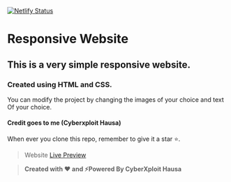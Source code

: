 [![Netlify Status](https://api.netlify.com/api/v1/badges/dc63752a-d04f-4ef2-905e-10ee4407e5bb/deploy-status)](https://app.netlify.com/sites/cyberxploit/deploys)

# Responsive Website

## This is a very simple responsive website.

### Created using HTML and CSS.

You can modify the project by changing the images of your choice and text
Of your choice.

#### Credit goes to me (Cyberxploit Hausa)

When ever you clone this repo, remember to give it a star ⭐.

> Website [Live Preview](https://cyberxploit.netlify.app/)

> **Created with ❤️ and ⚡Powered By CyberXploit Hausa**
